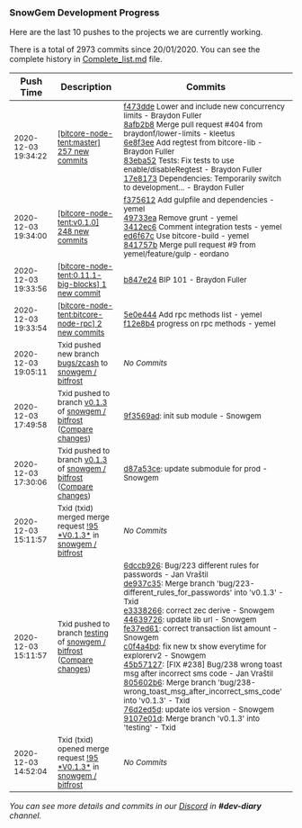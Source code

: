 
### SnowGem Development Progress

Here are the last 10 pushes to the projects we are currently working.

There is a total of 2973 commits since 20/01/2020. You can see the complete history in
 [Complete_list.md](Complete_list.md) file.

| Push Time | Description | Commits |
| --- | --- | --- |
| <sub>2020-12-03 19:34:22</sub> | <sub>[[bitcore-node-tent:master] 257 new commits](https://github.com/TENTOfficial/bitcore-node-tent/compare/f473ddeddde9^...085911ddf8d5)</sub> | <sub>[f473dde](https://github.com/TENTOfficial/bitcore-node-tent/commit/f473ddeddde934ee0095dc0b700f60abacd6391c) Lower and include new concurrency limits - Braydon Fuller<br>[8afb2b8](https://github.com/TENTOfficial/bitcore-node-tent/commit/8afb2b8669e63a8e71822a1d789a2f58adb54af3) Merge pull request #404 from braydonf/lower-limits - kleetus<br>[6e8f3ee](https://github.com/TENTOfficial/bitcore-node-tent/commit/6e8f3ee917115ce07493ebdce86a759be66c0ba1) Add regtest from bitcore-lib - Braydon Fuller<br>[83eba52](https://github.com/TENTOfficial/bitcore-node-tent/commit/83eba52657974574717f7f24c9d7aedfd07033c5) Tests: Fix tests to use enable/disableRegtest - Braydon Fuller<br>[17e8173](https://github.com/TENTOfficial/bitcore-node-tent/commit/17e8173d1456fc98830881b5def77d45e07abe03) Dependencies: Temporarily switch to development... - Braydon Fuller</sub> |
| <sub>2020-12-03 19:34:00</sub> | <sub>[[bitcore-node-tent:v0\.1\.0] 248 new commits](https://github.com/TENTOfficial/bitcore-node-tent/compare/f37561252139^...300086faeca6)</sub> | <sub>[f375612](https://github.com/TENTOfficial/bitcore-node-tent/commit/f37561252139e37e6c12811ff1bdf916ea7ef26c) Add gulpfile and dependencies - yemel<br>[49733ea](https://github.com/TENTOfficial/bitcore-node-tent/commit/49733ea5a808259f97800ebecb0f3e620aa543d8) Remove grunt - yemel<br>[3412ec6](https://github.com/TENTOfficial/bitcore-node-tent/commit/3412ec6d8fbe2002aad5155abe75b0b47ad84834) Comment integration tests - yemel<br>[ed6f67c](https://github.com/TENTOfficial/bitcore-node-tent/commit/ed6f67c43cf789a7a327086715cb477a61d85ee7) Use bitcore-build - yemel<br>[841757b](https://github.com/TENTOfficial/bitcore-node-tent/commit/841757bfa86308fa9066bd398d4972fbb3a3f31e) Merge pull request #9 from yemel/feature/gulp - eordano</sub> |
| <sub>2020-12-03 19:33:56</sub> | <sub>[[bitcore-node-tent:0\.11\.1\-big\-blocks] 1 new commit](https://github.com/TENTOfficial/bitcore-node-tent/commit/b847e24085e8cbdda10ba39f399804c7121bf582)</sub> | <sub>[b847e24](https://github.com/TENTOfficial/bitcore-node-tent/commit/b847e24085e8cbdda10ba39f399804c7121bf582) BIP 101 - Braydon Fuller</sub> |
| <sub>2020-12-03 19:33:54</sub> | <sub>[[bitcore-node-tent:bitcore\-node\-rpc] 2 new commits](https://github.com/TENTOfficial/bitcore-node-tent/compare/5e0e44440adf^...f12e8b4606ab)</sub> | <sub>[5e0e444](https://github.com/TENTOfficial/bitcore-node-tent/commit/5e0e44440adf22755239ebed6dfdd6dab2211ca7) Add rpc methods list - yemel<br>[f12e8b4](https://github.com/TENTOfficial/bitcore-node-tent/commit/f12e8b4606abad8cbd4e022aa50ff99f20986214) progress on rpc methods - yemel</sub> |
| <sub>2020-12-03 19:05:11</sub> | <sub>Txid pushed new branch [bugs/zcash](https://gitlab.com/snowgem/bitfrost/commits/bugs/zcash) to [snowgem / bitfrost](https://gitlab.com/snowgem/bitfrost)</sub> | <sub>_No Commits_</sub> |
| <sub>2020-12-03 17:49:58</sub> | <sub>Txid pushed to branch [v0\.1\.3](https://gitlab.com/snowgem/bitfrost/commits/v0.1.3) of [snowgem / bitfrost](https://gitlab.com/snowgem/bitfrost) ([Compare changes](https://gitlab.com/snowgem/bitfrost/compare/d87a53cec9a85dcc262bc83d62e55c70196332b9...9f3569ad88903e8068339403b56b9dbafd49704b))</sub> | <sub>[9f3569ad](https://gitlab.com/snowgem/bitfrost/-/commit/9f3569ad88903e8068339403b56b9dbafd49704b): init sub module - Snowgem</sub> |
| <sub>2020-12-03 17:30:06</sub> | <sub>Txid pushed to branch [v0\.1\.3](https://gitlab.com/snowgem/bitfrost/commits/v0.1.3) of [snowgem / bitfrost](https://gitlab.com/snowgem/bitfrost) ([Compare changes](https://gitlab.com/snowgem/bitfrost/compare/76d2ed5dfb64f8c662ce1e2c6eb85315d71e53a4...d87a53cec9a85dcc262bc83d62e55c70196332b9))</sub> | <sub>[d87a53ce](https://gitlab.com/snowgem/bitfrost/-/commit/d87a53cec9a85dcc262bc83d62e55c70196332b9): update submodule for prod - Snowgem</sub> |
| <sub>2020-12-03 15:11:57</sub> | <sub>Txid (txid) merged merge request [\!95 \*V0\.1\.3\*](https://gitlab.com/snowgem/bitfrost/-/merge_requests/95) in [snowgem / bitfrost](https://gitlab.com/snowgem/bitfrost)</sub> | <sub>_No Commits_</sub> |
| <sub>2020-12-03 15:11:57</sub> | <sub>Txid pushed to branch [testing](https://gitlab.com/snowgem/bitfrost/commits/testing) of [snowgem / bitfrost](https://gitlab.com/snowgem/bitfrost) ([Compare changes](https://gitlab.com/snowgem/bitfrost/compare/0ba7e63436550c2c03c6aa3a1c1e8a5460cfa4f6...9107e01db4df09c6a39c9b0cdb7bc96f020fed62))</sub> | <sub>[6dccb926](https://gitlab.com/snowgem/bitfrost/-/commit/6dccb926bf31fad257898ac4244a5e0edbaab01e): Bug/223 different rules for passwords - Jan Vraštil<br>[de937c35](https://gitlab.com/snowgem/bitfrost/-/commit/de937c35732f4279671a39c2d1fe0a065d988ad1): Merge branch 'bug/223-different_rules_for_passwords' into 'v0.1.3' - Txid<br>[e3338266](https://gitlab.com/snowgem/bitfrost/-/commit/e3338266e00ac7b2008248d0de75af8ae3e33e83): correct zec derive - Snowgem<br>[44639726](https://gitlab.com/snowgem/bitfrost/-/commit/4463972604e8aa6f976202ef4b6f450a560c62f1): update lib url - Snowgem<br>[fe37ed61](https://gitlab.com/snowgem/bitfrost/-/commit/fe37ed611e559677eae3bf27e06f3508d0a9527a): correct transaction list amount - Snowgem<br>[c0f4a4bd](https://gitlab.com/snowgem/bitfrost/-/commit/c0f4a4bd4ec197af568c34a633f6f38cc3ec2392): fix new tx show everytime for explorerv2 - Snowgem<br>[45b57127](https://gitlab.com/snowgem/bitfrost/-/commit/45b57127f3828c3754d73148a90b3f07d3d4f3a7): [FIX #238] Bug/238 wrong toast msg after incorrect sms code - Jan Vraštil<br>[805602b6](https://gitlab.com/snowgem/bitfrost/-/commit/805602b691f25d2e4bedc27d80c9fe654c1aa240): Merge branch 'bug/238-wrong_toast_msg_after_incorrect_sms_code' into 'v0.1.3' - Txid<br>[76d2ed5d](https://gitlab.com/snowgem/bitfrost/-/commit/76d2ed5dfb64f8c662ce1e2c6eb85315d71e53a4): update ios version - Snowgem<br>[9107e01d](https://gitlab.com/snowgem/bitfrost/-/commit/9107e01db4df09c6a39c9b0cdb7bc96f020fed62): Merge branch 'v0.1.3' into 'testing' - Txid</sub> |
| <sub>2020-12-03 14:52:04</sub> | <sub>Txid (txid) opened merge request [\!95 \*V0\.1\.3\*](https://gitlab.com/snowgem/bitfrost/-/merge_requests/95) in [snowgem / bitfrost](https://gitlab.com/snowgem/bitfrost)</sub> | <sub>_No Commits_</sub> |

_You can see more details and commits in our [Discord](https://discord.gg/zumGnbg) in **#dev-diary** channel._
